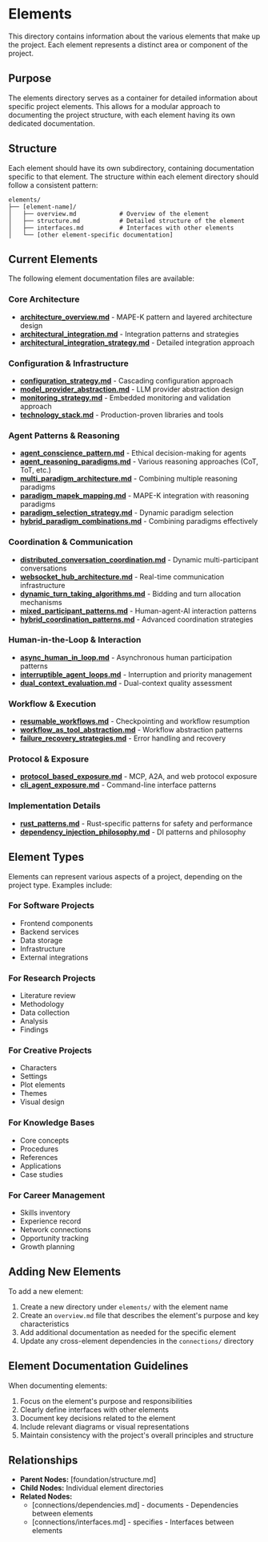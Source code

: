 # Elements

This directory contains information about the various elements that make up the project. Each element represents a distinct area or component of the project.

## Purpose

The elements directory serves as a container for detailed information about specific project elements. This allows for a modular approach to documenting the project structure, with each element having its own dedicated documentation.

## Structure

Each element should have its own subdirectory, containing documentation specific to that element. The structure within each element directory should follow a consistent pattern:

```
elements/
├── [element-name]/
│   ├── overview.md            # Overview of the element
│   ├── structure.md           # Detailed structure of the element
│   ├── interfaces.md          # Interfaces with other elements
│   └── [other element-specific documentation]
```

## Current Elements

The following element documentation files are available:

### Core Architecture
- **[architecture_overview.md](architecture_overview.md)** - MAPE-K pattern and layered architecture design
- **[architectural_integration.md](architectural_integration.md)** - Integration patterns and strategies
- **[architectural_integration_strategy.md](architectural_integration_strategy.md)** - Detailed integration approach

### Configuration & Infrastructure
- **[configuration_strategy.md](configuration_strategy.md)** - Cascading configuration approach
- **[model_provider_abstraction.md](model_provider_abstraction.md)** - LLM provider abstraction design
- **[monitoring_strategy.md](monitoring_strategy.md)** - Embedded monitoring and validation approach
- **[technology_stack.md](technology_stack.md)** - Production-proven libraries and tools

### Agent Patterns & Reasoning
- **[agent_conscience_pattern.md](agent_conscience_pattern.md)** - Ethical decision-making for agents
- **[agent_reasoning_paradigms.md](agent_reasoning_paradigms.md)** - Various reasoning approaches (CoT, ToT, etc.)
- **[multi_paradigm_architecture.md](multi_paradigm_architecture.md)** - Combining multiple reasoning paradigms
- **[paradigm_mapek_mapping.md](paradigm_mapek_mapping.md)** - MAPE-K integration with reasoning paradigms
- **[paradigm_selection_strategy.md](paradigm_selection_strategy.md)** - Dynamic paradigm selection
- **[hybrid_paradigm_combinations.md](hybrid_paradigm_combinations.md)** - Combining paradigms effectively

### Coordination & Communication
- **[distributed_conversation_coordination.md](distributed_conversation_coordination.md)** - Dynamic multi-participant conversations
- **[websocket_hub_architecture.md](websocket_hub_architecture.md)** - Real-time communication infrastructure
- **[dynamic_turn_taking_algorithms.md](dynamic_turn_taking_algorithms.md)** - Bidding and turn allocation mechanisms
- **[mixed_participant_patterns.md](mixed_participant_patterns.md)** - Human-agent-AI interaction patterns
- **[hybrid_coordination_patterns.md](hybrid_coordination_patterns.md)** - Advanced coordination strategies

### Human-in-the-Loop & Interaction
- **[async_human_in_loop.md](async_human_in_loop.md)** - Asynchronous human participation patterns
- **[interruptible_agent_loops.md](interruptible_agent_loops.md)** - Interruption and priority management
- **[dual_context_evaluation.md](dual_context_evaluation.md)** - Dual-context quality assessment

### Workflow & Execution
- **[resumable_workflows.md](resumable_workflows.md)** - Checkpointing and workflow resumption
- **[workflow_as_tool_abstraction.md](workflow_as_tool_abstraction.md)** - Workflow abstraction patterns
- **[failure_recovery_strategies.md](failure_recovery_strategies.md)** - Error handling and recovery

### Protocol & Exposure
- **[protocol_based_exposure.md](protocol_based_exposure.md)** - MCP, A2A, and web protocol exposure
- **[cli_agent_exposure.md](cli_agent_exposure.md)** - Command-line interface patterns

### Implementation Details
- **[rust_patterns.md](rust_patterns.md)** - Rust-specific patterns for safety and performance
- **[dependency_injection_philosophy.md](dependency_injection_philosophy.md)** - DI patterns and philosophy

## Element Types

Elements can represent various aspects of a project, depending on the project type. Examples include:

### For Software Projects
- Frontend components
- Backend services
- Data storage
- Infrastructure
- External integrations

### For Research Projects
- Literature review
- Methodology
- Data collection
- Analysis
- Findings

### For Creative Projects
- Characters
- Settings
- Plot elements
- Themes
- Visual design

### For Knowledge Bases
- Core concepts
- Procedures
- References
- Applications
- Case studies

### For Career Management
- Skills inventory
- Experience record
- Network connections
- Opportunity tracking
- Growth planning

## Adding New Elements

To add a new element:

1. Create a new directory under `elements/` with the element name
2. Create an `overview.md` file that describes the element's purpose and key characteristics
3. Add additional documentation as needed for the specific element
4. Update any cross-element dependencies in the `connections/` directory

## Element Documentation Guidelines

When documenting elements:

1. Focus on the element's purpose and responsibilities
2. Clearly define interfaces with other elements
3. Document key decisions related to the element
4. Include relevant diagrams or visual representations
5. Maintain consistency with the project's overall principles and structure

## Relationships

- **Parent Nodes:** [foundation/structure.md]
- **Child Nodes:** Individual element directories
- **Related Nodes:** 
  - [connections/dependencies.md] - documents - Dependencies between elements
  - [connections/interfaces.md] - specifies - Interfaces between elements
